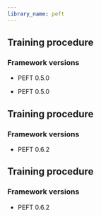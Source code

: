 ```yaml
---
library_name: peft
---
```

## Training procedure

### Framework versions

- PEFT 0.5.0

- PEFT 0.5.0
## Training procedure


### Framework versions


- PEFT 0.6.2
## Training procedure


### Framework versions


- PEFT 0.6.2
